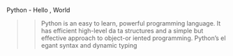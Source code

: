 Python - Hello
, World
> >
> > Python is an easy to learn,
 powerful programming language.
 It has efficient high-level da
ta structures and a simple but
effective approach to object-or
iented programming. Python’s el
egant syntax and dynamic typing
